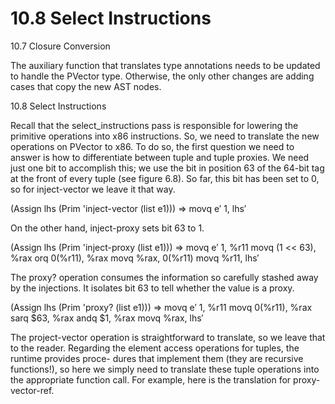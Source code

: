 # 10.8 Select Instructions 

10.7 Closure Conversion

The auxiliary function that translates type annotations needs to be updated to handle the PVector type. Otherwise, the only other changes are adding cases that copy the new AST nodes.

10.8 Select Instructions

Recall that the select_instructions pass is responsible for lowering the primitive operations into x86 instructions. So, we need to translate the new operations on PVector to x86. To do so, the first question we need to answer is how to differentiate between tuple and tuple proxies. We need just one bit to accomplish this; we use the bit in position 63 of the 64-bit tag at the front of every tuple (see figure 6.8). So far, this bit has been set to 0, so for inject-vector we leave it that way.

(Assign lhs (Prim 'inject-vector (list e1))) ⇒ movq e′ 1, lhs′

On the other hand, inject-proxy sets bit 63 to 1.

(Assign lhs (Prim 'inject-proxy (list e1))) ⇒ movq e′ 1, %r11 movq (1 << 63), %rax orq 0(%r11), %rax movq %rax, 0(%r11) movq %r11, lhs′

The proxy? operation consumes the information so carefully stashed away by the injections. It isolates bit 63 to tell whether the value is a proxy.

(Assign lhs (Prim 'proxy? (list e1))) ⇒ movq e′ 1, %r11 movq 0(%r11), %rax sarq $63, %rax andq $1, %rax movq %rax, lhs′

The project-vector operation is straightforward to translate, so we leave that to the reader. Regarding the element access operations for tuples, the runtime provides proce- dures that implement them (they are recursive functions!), so here we simply need to translate these tuple operations into the appropriate function call. For example, here is the translation for proxy-vector-ref.


